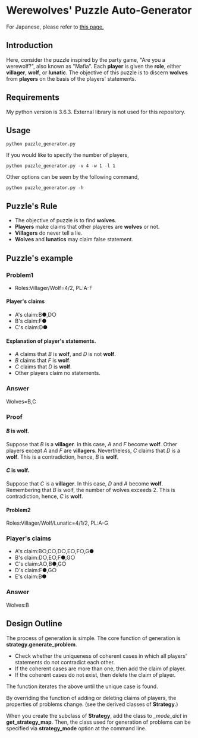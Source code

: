 # Werewolves' Puzzle Auto-Generator

For Japanese, please refer to [this page.](http://students.hatenablog.com/entry/2017/10/03/191044)

## Introduction 
Here, consider the puzzle inspired by the party game, "Are you a werewolf?", also known as "Mafia". 
Each **player** is given the **role**, either **villager**, **wolf**, or **lunatic**. 
The objective of this puzzle is to discern **wolves** from **players** on the basis 
of the players' statements. 

## Requirements
My python version is 3.6.3. External library is not used for this repository. 

## Usage

```
python puzzle_generator.py
```

If you would like to specify the number of players, 

```
python puzzle_generator.py -v 4 -w 1 -l 1
```

Other options can be seen by the following command, 

```
python puzzle_generator.py -h 
```


## Puzzle's Rule
+ The objective of puzzle is to find **wolves**.
+ **Players** make claims that other playeres are **wolves** or not. 
+ **Villagers** do never tell a lie. 
+ **Wolves** and **lunatics** may claim false statement.

## Puzzle's example 

### Problem1
+ Roles:Villager/Wolf=4/2, PL:A-F

#### Player's claims

+ A's claim:B●,D○
+ B's claim:F●
+ C's claim:D●

#### Explanation of player's statements. 

+ *A* claims that *B* is **wolf**, and *D* is not **wolf**.
+ *B* claims that *F* is **wolf**. 
+ *C* claims that *D* is **wolf**.
+ Other players claim no statements. 

### Answer 
Wolves=B,C

### Proof

#### *B* is **wolf**.
Suppose that *B* is a **villager**.
In this case, *A* and *F* become **wolf**.
Other players except *A* and *F* are **villagers**.
Nevertheless, *C* claims that *D* is a **wolf**. 
This is a contradiction, hence, *B* is **wolf**.

#### *C* is **wolf**.
Suppose that *C* is a **villager**.
In this case, *D* and *A* become **wolf**. 
Remembering that *B* is wolf, the number of wolves exceeds 2. 
This is contradiction, hence, *C* is **wolf**. 

#### Problem2
Roles:Villager/Wolf/Lunatic=4/1/2, PL:A-G

### Player's claims
+ A's claim:B○,C○,D○,E○,F○,G●
+ B's claim:D○,E○,F●,G○
+ C's claim:A○,B●,G○
+ D's claim:F●,G○
+ E's claim:B●

### Answer
Wolves:B 


## Design Outline
The process of generation is simple. 
The core function of generation is **strategy.generate_problem**. 

+ Check whether the uniqueness of coherent cases in which all players' statements do not contradict each other.
+ If the coherent cases are more than one, then add the claim of player.
+ If the coherent cases do not exist, then delete the claim of player. 

The function iterates the above until the unique case is found. 

By overriding the function of adding or deleting claims of players, 
the properties of problems change. (see the derived classes of **Strategy**.)

When you create the subclass of **Strategy**, add the class to 
*_mode_dict* in **get_strategy_map**.
Then, the class used for generation of problems can be specified
via **strategy_mode** option at the command line. 

